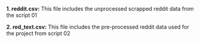 **1. reddit.csv:** This file includes the unprocessed scrapped reddit data from the script 01

**2. red_text.csv:** This file includes the pre-processed reddit data used for the project from script 02
